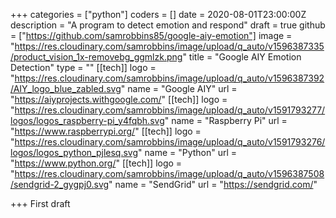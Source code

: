 +++
categories = ["python"]
coders = []
date = 2020-08-01T23:00:00Z
description = "A program to detect emotion and respond"
draft = true
github = ["https://github.com/samrobbins85/google-aiy-emotion"]
image = "https://res.cloudinary.com/samrobbins/image/upload/q_auto/v1596387335/product_vision_1x-removebg_ggmlzk.png"
title = "Google AIY Emotion Detection"
type = ""
[[tech]]
logo = "https://res.cloudinary.com/samrobbins/image/upload/q_auto/v1596387392/AIY_logo_blue_zabled.svg"
name = "Google AIY"
url = "https://aiyprojects.withgoogle.com/"
[[tech]]
logo = "https://res.cloudinary.com/samrobbins/image/upload/q_auto/v1591793277/logos/logos_raspberry-pi_y4fqbh.svg"
name = "Raspberry Pi"
url = "https://www.raspberrypi.org/"
[[tech]]
logo = "https://res.cloudinary.com/samrobbins/image/upload/q_auto/v1591793276/logos/logos_python_pjlesq.svg"
name = "Python"
url = "https://www.python.org/"
[[tech]]
logo = "https://res.cloudinary.com/samrobbins/image/upload/q_auto/v1596387508/sendgrid-2_gygpj0.svg"
name = "SendGrid"
url = "https://sendgrid.com/"

+++
First draft